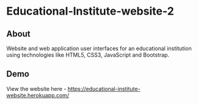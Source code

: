 # Educational-Institute-website-2

## About
Website and web application user interfaces for an educational institution using technologies like HTML5, CSS3, JavaScript and Bootstrap.

## Demo

View the website here - https://educational-institute-website.herokuapp.com/
